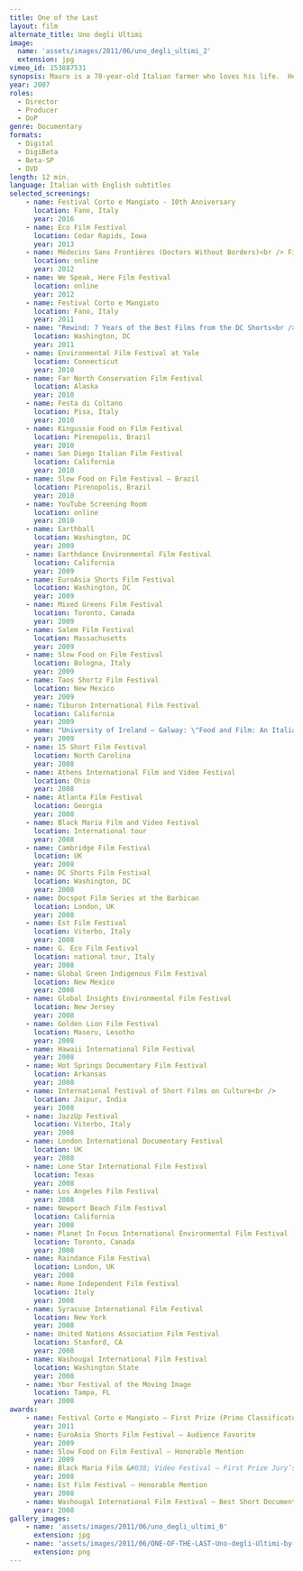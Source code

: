 ```yaml
---
title: One of the Last
layout: film
alternate_title: Uno degli Ultimi
image:
  name: 'assets/images/2011/06/uno_degli_ultimi_2'
  extension: jpg
vimeo_id: 153887531
synopsis: Mauro is a 78-year-old Italian farmer who loves his life.  He picks olives, grapes, cherries.  He wonders why anybody would want to do anything else.
year: 2007
roles:
  - Director
  - Producer
  - DoP
genre: Documentary
formats:
  - Digital
  - DigiBeta
  - Beta-SP
  - DVD
length: 12 min.
language: Italian with English subtitles
selected_screenings:
    - name: Festival Corto e Mangiato - 10th Anniversary
      location: Fano, Italy
      year: 2016
    - name: Eco Film Festival
      location: Cedar Rapids, Iowa
      year: 2013
    - name: Médecins Sans Frontières (Doctors Without Borders)<br /> Film Festival
      location: online
      year: 2012
    - name: We Speak, Here Film Festival
      location: online
      year: 2012
    - name: Festival Corto e Mangiato
      location: Fano, Italy
      year: 2011
    - name: "Rewind: 7 Years of the Best Films from the DC Shorts<br /> Film Festival"
      location: Washington, DC
      year: 2011
    - name: Environmental Film Festival at Yale
      location: Connecticut
      year: 2010
    - name: Far North Conservation Film Festival
      location: Alaska
      year: 2010
    - name: Festa di Coltano
      location: Pisa, Italy
      year: 2010
    - name: Kingussie Food on Film Festival
      location: Pirenopolis, Brazil
      year: 2010
    - name: San Diego Italian Film Festival
      location: California
      year: 2010
    - name: Slow Food on Film Festival – Brazil
      location: Pirenopolis, Brazil
      year: 2010
    - name: YouTube Screening Room
      location: online
      year: 2010
    - name: Earthball
      location: Washington, DC
      year: 2009
    - name: Earthdance Environmental Film Festival
      location: California
      year: 2009
    - name: EuroAsia Shorts Film Festival
      location: Washington, DC
      year: 2009
    - name: Mixed Greens Film Festival
      location: Toronto, Canada
      year: 2009
    - name: Salem Film Festival
      location: Massachusetts
      year: 2009
    - name: Slow Food on Film Festival
      location: Bologna, Italy
      year: 2009
    - name: Taos Shortz Film Festival
      location: New Mexico
      year: 2009
    - name: Tiburon International Film Festival
      location: California
      year: 2009
    - name: "University of Ireland – Galway: \"Food and Film: An Italian Celebration\""
      year: 2009
    - name: 15 Short Film Festival
      location: North Carolina
      year: 2008
    - name: Athens International Film and Video Festival
      location: Ohio
      year: 2008
    - name: Atlanta Film Festival
      location: Georgia
      year: 2008
    - name: Black Maria Film and Video Festival
      location: International tour
      year: 2008
    - name: Cambridge Film Festival
      location: UK
      year: 2008
    - name: DC Shorts Film Festival
      location: Washington, DC
      year: 2008
    - name: Docspot Film Series at the Barbican
      location: London, UK
      year: 2008
    - name: Est Film Festival
      location: Viterbo, Italy
      year: 2008
    - name: G. Eco Film Festival
      location: national tour, Italy
      year: 2008
    - name: Global Green Indigenous Film Festival
      location: New Mexico
      year: 2008
    - name: Global Insights Environmental Film Festival
      location: New Jersey
      year: 2008
    - name: Golden Lion Film Festival
      location: Maseru, Lesotho
      year: 2008
    - name: Hawaii International Film Festival
      year: 2008
    - name: Hot Springs Documentary Film Festival
      location: Arkansas
      year: 2008
    - name: International Festival of Short Films on Culture<br />
      location: Jaipur, India
      year: 2008
    - name: JazzUp Festival
      location: Viterbo, Italy
      year: 2008
    - name: London International Documentary Festival
      location: UK
      year: 2008
    - name: Lone Star International Film Festival
      location: Texas
      year: 2008
    - name: Los Angeles Film Festival
      year: 2008
    - name: Newport Beach Film Festival
      location: California
      year: 2008
    - name: Planet In Focus International Environmental Film Festival
      location: Toronto, Canada
      year: 2008
    - name: Raindance Film Festival
      location: London, UK
      year: 2008
    - name: Rome Independent Film Festival
      location: Italy
      year: 2008
    - name: Syracuse International Film Festival
      location: New York
      year: 2008
    - name: United Nations Association Film Festival
      location: Stanford, CA
      year: 2008
    - name: Washougal International Film Festival
      location: Washington State
      year: 2008
    - name: Ybor Festival of the Moving Image
      location: Tampa, FL
      year: 2008
awards:
    - name: Festival Corto e Mangiato – First Prize (Primo Classificato)
      year: 2011
    - name: EuroAsia Shorts Film Festival – Audience Favorite
      year: 2009
    - name: Slow Food on Film Festival – Honorable Mention
      year: 2009
    - name: Black Maria Film &#038; Video Festival – First Prize Jury’s Choice Award
      year: 2008
    - name: Est Film Festival – Honorable Mention
      year: 2008
    - name: Washougal International Film Festival – Best Short Documentary
      year: 2008
gallery_images:
    - name: 'assets/images/2011/06/uno_degli_ultimi_0'
      extension: jpg
    - name: 'assets/images/2011/06/ONE-OF-THE-LAST-Uno-degli-Ultimi-by-Paul-Zinder-poster'
      extension: png
---
```

